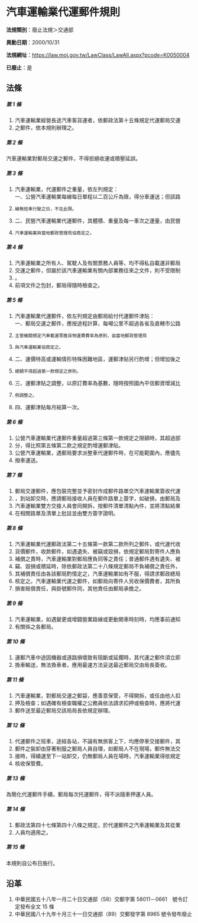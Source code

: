 # 汽車運輸業代運郵件規則

**法規類別**：廢止法規＞交通部

**異動日期**：2000/10/31  

**法規網址**：https://law.moj.gov.tw/LawClass/LawAll.aspx?pcode=K0050004

**已廢止**：是



## 法條
##### 第 1 條
1. 汽車運輸業經營長途汽車客貨運者，依郵政法第十五條規定代運郵局交運
1. 之郵件，依本規則辦理之。

##### 第 2 條
汽車運輸業對郵局交運之郵件，不得拒絕收運或積壓延誤。

##### 第 3 條
1. 汽車運輸業，代運郵件之重量，依左列規定：  
一、公營汽車運輸業每線每日單程以二百公斤為限，得分車運送；但該路
1.     線無班車行駛之日，不在此限。
1. 二、民營汽車運輸業代運郵件，其體積、重量及每一車次之運量，由民營
1.     汽車運輸業與當地郵政管理局協商定之。

##### 第 4 條
1. 汽車運輸業之所有人、駕駛人及有關票務人員等，均不得私自載運非郵局
1. 交運之郵件，但屬於該汽車運輸業有關內部業務往來之文件，則不受限制
1. 。
1. 前項文件之包封，郵局得隨時檢查之。

##### 第 5 條
1. 汽車運輸業代運郵件，依左列規定由郵局給付代運郵件津貼：  
一、郵局交運之郵件，應按途程計算，每噸公里不超過各省及直轄市公路
1.     主管機關規定汽車載運零擔貨物運費費率為原則，由當地郵政管理局
1.     與汽車運輸業協商定之。
1. 二、運價特高或運輸情形特殊困難地區，運郵津貼另行酌增；但增加後之
1.     總額不得超過第一款規定之原則。
1. 三、運郵津貼之調整，以原訂費率為基數，隨時按照國內平信郵資增減比
1.     例調整之。
1. 四、運郵津貼每月結算一次。

##### 第 6 條
1. 公營汽車運輸業代運郵件重量超過第三條第一款規定之限額時，其超過部
1. 分，得比照第五條第二款之規定酌增運郵津貼。
1. 公營汽車運輸業，遇郵局要求派整車代運郵件時，在可能範圍內，應儘先
1. 撥車運送。

##### 第 7 條
1. 郵局交運郵件，應包裝完整並予密封作成郵件路單交汽車運輸業簽收代運
1. ，到站卸交時，應請郵局接收人員在郵件路單上簽字，如破損，由郵局及
1. 汽車運輸業雙方交接人員會同開拆，按郵件清單清點內件，並將清點結果
1. 在相關路單及清單上批註並由雙方簽字證明。

##### 第 8 條
1. 汽車運輸業代運郵政法第二十五條第一款第二款所列之郵件，或代運代收
1. 貨價郵件，收款郵件，如遇遺失、被竊或毀損，依規定郵局對寄件人應負
1. 補償之責時，汽車運輸業對郵局應負同等之責任；普通郵件遇有遺失、被
1. 竊、毀損或積延時，除依郵政法第二十八條規定郵局不負補償之責任外，
1. 其補償責任由各該郵局酌情定之，汽車運輸業如有不服，得請求郵政總局
1. 核定之。汽車運輸業代運之郵件，如郵局向寄件人另收保價費者，其所負
1. 損害賠償責任，與掛號郵件同，其他責任由郵局承擔之。

##### 第 9 條
1. 汽車運輸業，如遇變更或增闢營業路線或更動開車時刻時，均應事前通知
1. 有關係之各郵局。

##### 第 10 條
1. 運郵汽車中途因機器或道路損壞致有阻斷或延擱時，其代運之郵件須立即
1. 換車輸送，無法換車者，應用最速方法妥送最近郵局交由局長簽收。

##### 第 11 條
1. 汽車運輸業，對郵局交運之郵袋，應善意保管，不得開拆，或任由他人扣
1. 押及檢查；如遇確有檢查職權之公務員依法請求扣押或檢查時，應將代運
1. 郵件送至最近郵局交該局局長依規定辦理。

##### 第 12 條
1. 代運郵件之班車，途經各站，不論有無旅客上下，均應停車交接郵件，其
1. 郵件之裝卸由穿著制服之郵局人員自理，如郵局人不在現場，郵件無法交
1. 接時，得續運至下一站卸交，仍無郵局人員在場時，汽車運輸業得依規定
1. 核收保管費。

##### 第 13 條
為簡化代運郵件手續，郵局每次托運郵件，得不派隨車押運人員。

##### 第 14 條
1. 郵政法第四十七條第四十八條之規定，於代運郵件之汽車運輸業及其從業
1. 人員均適用之。

##### 第 15 條
本規則自公布日施行。

## 沿革
1. 中華民國五十八年一月二十日交通部（58）交郵字第 58011－0661　號令訂定發布全文 15 條
1. 中華民國八十九年十月三十一日交通部（89）交郵發字第 8965 號令發布廢止
